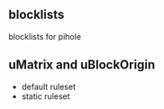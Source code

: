## blocklists
blocklists for pihole

## uMatrix and uBlockOrigin
- default ruleset
- static ruleset
